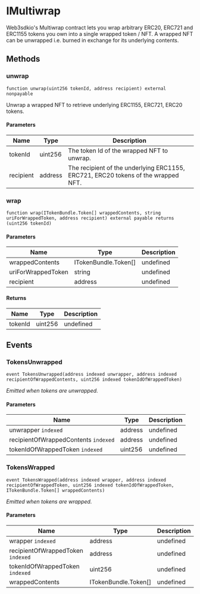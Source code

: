 # IMultiwrap





Web3sdkio&#39;s Multiwrap contract lets you wrap arbitrary ERC20, ERC721 and ERC1155  tokens you own into a single wrapped token / NFT.  A wrapped NFT can be unwrapped i.e. burned in exchange for its underlying contents.



## Methods

### unwrap

```solidity
function unwrap(uint256 tokenId, address recipient) external nonpayable
```

Unwrap a wrapped NFT to retrieve underlying ERC1155, ERC721, ERC20 tokens.



#### Parameters

| Name | Type | Description |
|---|---|---|
| tokenId | uint256 | The token Id of the wrapped NFT to unwrap. |
| recipient | address | The recipient of the underlying ERC1155, ERC721, ERC20 tokens of the wrapped NFT. |

### wrap

```solidity
function wrap(ITokenBundle.Token[] wrappedContents, string uriForWrappedToken, address recipient) external payable returns (uint256 tokenId)
```





#### Parameters

| Name | Type | Description |
|---|---|---|
| wrappedContents | ITokenBundle.Token[] | undefined |
| uriForWrappedToken | string | undefined |
| recipient | address | undefined |

#### Returns

| Name | Type | Description |
|---|---|---|
| tokenId | uint256 | undefined |



## Events

### TokensUnwrapped

```solidity
event TokensUnwrapped(address indexed unwrapper, address indexed recipientOfWrappedContents, uint256 indexed tokenIdOfWrappedToken)
```



*Emitted when tokens are unwrapped.*

#### Parameters

| Name | Type | Description |
|---|---|---|
| unwrapper `indexed` | address | undefined |
| recipientOfWrappedContents `indexed` | address | undefined |
| tokenIdOfWrappedToken `indexed` | uint256 | undefined |

### TokensWrapped

```solidity
event TokensWrapped(address indexed wrapper, address indexed recipientOfWrappedToken, uint256 indexed tokenIdOfWrappedToken, ITokenBundle.Token[] wrappedContents)
```



*Emitted when tokens are wrapped.*

#### Parameters

| Name | Type | Description |
|---|---|---|
| wrapper `indexed` | address | undefined |
| recipientOfWrappedToken `indexed` | address | undefined |
| tokenIdOfWrappedToken `indexed` | uint256 | undefined |
| wrappedContents  | ITokenBundle.Token[] | undefined |



